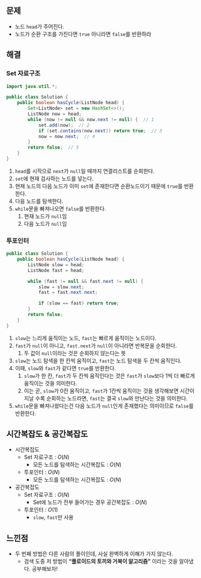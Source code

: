   ## 문제

- 노드 `head`가 주어진다.
- 노드가 순환 구조를 가진다면 `true` 아니라면 `false`를 반환하라

## 해결

### Set 자료구조

```java
import java.util.*;

public class Solution {
    public boolean hasCycle(ListNode head) {
        Set<ListNode> set = new HashSet<>();
        ListNode now = head;
        while (now != null && now.next != null) {  // 1
            set.add(now);  // 2
            if (set.contains(now.next)) return true;  // 3
            now = now.next;  // 4
        }
        return false;  // 5
    }
}
```

1. `head`를 시작으로 `next`가 `null`일 때까지 연결리스트를 순회한다. 
2. `set`에 현재 검사하는 노드를 넣는다.
3. 현재 노드의 다음 노드가 이미 `set`에 존재한다면 순환노드이기 때문에 `true`를 반환한다.
4. 다음 노드를 탐색한다.
5. `while`문을 빠져나오면 `false`를 반환한다.
    1. 현재 노드가 `null`임
    2. 다음 노드가 `null`임

### 투포인터

```java
public class Solution {
    public boolean hasCycle(ListNode head) {
        ListNode slow = head;
        ListNode fast = head;

        while (fast != null && fast.next != null) {
            slow = slow.next;
            fast = fast.next.next;

            if (slow == fast) return true;
        }
        return false;
    }
}
```

1. `slow`는 느리게 움직이는 노드, `fast`는 빠르게 움직이는 노드이다.
2. `fast`가 `null`이 아니고, `fast.next`가 `null`이 아니라면 반복문을 순회한다.
    1. 두 값이 `null`이라는 것은 순회하지 않는다는 뜻
3. `slow`는 노드 탐색을 한 칸씩 움직이고, `fast`는 노드 탐색을 두 칸씩 움직인다.
4. 이때, `slow`와 `fast`가 같다면 `true`를 반환한다.
    1. `slow`가 한 칸, `fast`가 두 칸씩 움직인다는 것은 `fast`가 `slow`보다 1씩 더 빠르게 움직이는 것을 의미한다. 
    2. 이는 곧, `slow`가 0칸 움직이고, `fast`가 1칸씩 움직이는 것을 생각해보면 시간이 지날 수록 순회하는 노드라면, `fast`는 결국 `slow`와 만난다는 것을 의미한다.
5. `while`문을 빠져나왔다는건 다음 노드가 `null`인게 존재했다는 의미이므로 `false`를 반환한다.

## 시간복잡도 & 공간복잡도

- 시간복잡도
    - Set 자료구조 : $O(N)$
        - 모든 노드를 탐색하는 시간복잡도 : $O(N)$
    - 투포인터 : $O(N)$
        - 모든 노드를 탐색하는 시간복잡도 : $O(N)$
- 공간복잡도
    - Set 자료구조 : $O(N)$
        - Set에 노드가 전부 들어가는 경우 공간복잡도 : $O(N)$
    - 투포인터 : $O(1)$
        - `slow`, `fast`만 사용

## 느낀점

- 두 번째 방법은 다른 사람의 풀이인데, 사실 완벽하게 이해가 가지 않는다.
    - 검색 도중 저 방법이 **“플로이드의 토끼와 거북이 알고리즘”** 이라는 것을 알아냈다. 공부해보자!
